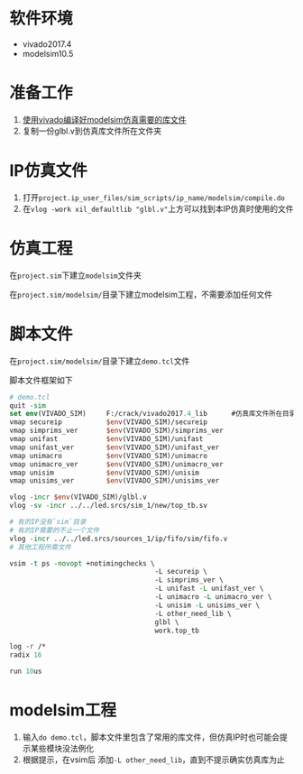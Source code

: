 # 软件环境
* vivado2017.4
* modelsim10.5

# 准备工作
1. [使用vivado编译好modelsim仿真需要的库文件](http://blog.163.com/hardware_engineer/blog/static/25836606620168141519404?ignoreua)
2. 复制一份glbl.v到仿真库文件所在文件夹

# IP仿真文件
1. 打开`project.ip_user_files/sim_scripts/ip_name/modelsim/compile.do`
2. 在`vlog -work xil_defaultlib "glbl.v"`上方可以找到本IP仿真时使用的文件

# 仿真工程
在`project.sim`下建立`modelsim`文件夹

在`project.sim/modelsim/`目录下建立modelsim工程，不需要添加任何文件

# 脚本文件
在`project.sim/modelsim/`目录下建立`demo.tcl`文件

脚本文件框架如下
```tcl
# demo.tcl
quit -sim
set env(VIVADO_SIM)     F:/crack/vivado2017.4_lib      #仿真库文件所在目录
vmap secureip           $env(VIVADO_SIM)/secureip
vmap simprims_ver       $env(VIVADO_SIM)/simprims_ver
vmap unifast            $env(VIVADO_SIM)/unifast
vmap unifast_ver        $env(VIVADO_SIM)/unifast_ver
vmap unimacro           $env(VIVADO_SIM)/unimacro
vmap unimacro_ver       $env(VIVADO_SIM)/unimacro_ver
vmap unisim             $env(VIVADO_SIM)/unisim
vmap unisims_ver        $env(VIVADO_SIM)/unisims_ver

vlog -incr $env(VIVADO_SIM)/glbl.v
vlog -sv -incr ../../led.srcs/sim_1/new/top_tb.sv

# 有的IP没有`sim`目录
# 有的IP需要的不止一个文件
vlog -incr ../../led.srcs/sources_1/ip/fifo/sim/fifo.v 
# 其他工程所需文件

vsim -t ps -novopt +notimingchecks \
                                    -L secureip \
                                    -L simprims_ver \
                                    -L unifast -L unifast_ver \
                                    -L unimacro -L unimacro_ver \
                                    -L unisim -L unisims_ver \
                                    -L other_need_lib \
                                    glbl \
                                    work.top_tb

log -r /*
radix 16

run 10us
```

# modelsim工程
1. 输入`do demo.tcl`，脚本文件里包含了常用的库文件，但仿真IP时也可能会提示某些模块没法例化
2. 根据提示，在vsim后 添加`-L other_need_lib`，直到不提示确实仿真库为止